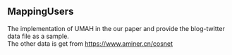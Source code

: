 MappingUsers
---------------
The implementation of UMAH in the our paper and provide the blog-twitter data file as a sample.<br> 
The other data is get from https://www.aminer.cn/cosnet
